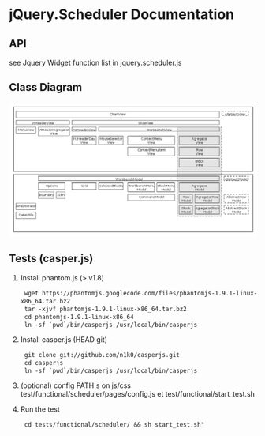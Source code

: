 jQuery.Scheduler Documentation
==============================
API
---
see Jquery Widget function list in jquery.scheduler.js

Class Diagram
-------------
![Class diagram](class_diagram.png)

Tests (casper.js)
-----------------
1. Install phantom.js (> v1.8)

        wget https://phantomjs.googlecode.com/files/phantomjs-1.9.1-linux-x86_64.tar.bz2
        tar -xjvf phantomjs-1.9.1-linux-x86_64.tar.bz2
        cd phantomjs-1.9.1-linux-x86_64
        ln -sf `pwd`/bin/casperjs /usr/local/bin/casperjs
2. Install casper.js (HEAD git)

        git clone git://github.com/n1k0/casperjs.git
        cd casperjs
        ln -sf `pwd`/bin/casperjs /usr/local/bin/casperjs
3. (optional) config PATH's on js/css  test/functional/scheduler/pages/config.js et test/functional/start_test.sh
4. Run the test 

        cd tests/functional/scheduler/ && sh start_test.sh"
